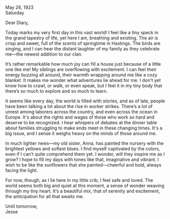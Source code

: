 
May 26, 1923  
Saturday

Dear Diary,

Today marks my very first day in this vast world! I feel like a tiny speck in the grand tapestry of life, yet here I am, breathing and existing. The air is crisp and sweet, full of the scents of springtime in Hastings. The birds are singing, and I can hear the distant laughter of my family as they celebrate me—the newest addition to our clan. 

It’s rather remarkable how much joy can fill a house just because of a little one like me! My siblings are overflowing with excitement. I can feel their energy buzzing all around, their warmth wrapping around me like a cozy blanket. It makes me wonder what adventures lie ahead for me. I don't yet know how to crawl, or walk, or even speak, but I feel it in my tiny body that there’s so much to explore and so much to learn. 

It seems like every day, the world is filled with stories, and as of late, people have been talking a lot about the rise in worker strikes. There’s a lot of unrest among laborers across the country, and even across the ocean in Europe. It's about the rights and wages of those who work so hard and deserve to be recognized. I hear whispers of debates at the dinner table about families struggling to make ends meet in these changing times. It's a big issue, and I sense it weighs heavy on the minds of those around me.

In much lighter news—my old sister, Anna, has painted the nursery with the brightest yellows and softest blues. I find myself captivated by the colors, even if I can’t quite comprehend them yet. I wonder, will they inspire me as I grow? I hope to fill my days with tones like that, imaginative and vibrant. I wish to be like the sunflowers that she painted—cheerful and bold, always facing the light.

For now, though, as I lie here in my little crib, I feel safe and loved. The world seems both big and quiet at this moment, a sense of wonder weaving through my tiny heart. It’s a beautiful mix, that of serenity and excitement, the anticipation for all that awaits me.

Until tomorrow,  
Jesse
